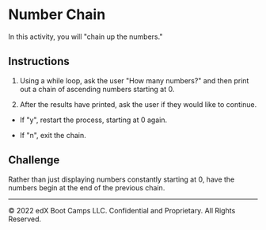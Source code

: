 # Number Chain

In this activity, you will "chain up the numbers."

## Instructions

1. Using a while loop, ask the user "How many numbers?" and then print out a chain of ascending numbers starting at 0.

2. After the results have printed, ask the user if they would like to continue.

  * If "y", restart the process, starting at 0 again.

  * If "n", exit the chain.

## Challenge

Rather than just displaying numbers constantly starting at 0, have the numbers begin at the end of the previous chain.

---

© 2022 edX Boot Camps LLC. Confidential and Proprietary. All Rights Reserved.
